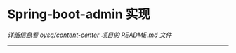 # Spring-boot-admin 实现
*详细信息看 [oysq/content-center](https://github.com/oysq/content-center) 项目的 README.md 文件*
________
